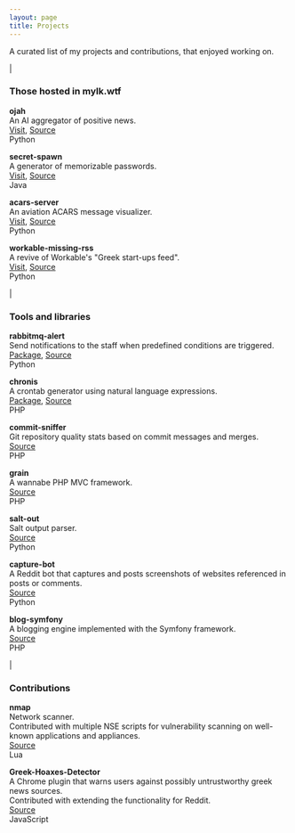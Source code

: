 ```yaml
---
layout: page
title: Projects
---
```


A curated list of my projects and contributions, that enjoyed working on.

|

### Those hosted in mylk.wtf

**ojah**  
An AI aggregator of positive news.  
[Visit](http://ojah.io/web), [Source](https://github.com/mylk/ojah)  
Python

**secret-spawn**  
A generator of memorizable passwords.  
[Visit](https://secretspawn.io), [Source](https://github.com/mylk/secret-spawn)  
Java

**acars-server**  
An aviation ACARS message visualizer.  
[Visit](http://mylk.wtf/acars-server), [Source](https://github.com/mylk/acars-server)  
Python

**workable-missing-rss**  
A revive of Workable's "Greek start-ups feed".  
[Visit](http://mylk.wtf/workable-missing-rss), [Source](https://github.com/mylk/workable-missing-rss)  
Python

|

### Tools and libraries

**rabbitmq-alert**  
Send notifications to the staff when predefined conditions are triggered.  
[Package](https://pypi.org/project/rabbitmq-alert/), [Source](https://github.com/gfronza/rabbitmq-alert)  
Python

**chronis**  
A crontab generator using natural language expressions.  
[Package](https://packagist.org/packages/mylk/chronis), [Source](https://github.com/mylk/chronis)  
PHP

**commit-sniffer**  
Git repository quality stats based on commit messages and merges.  
[Source](https://github.com/dbaltas/commit-sniffer)  
PHP

**grain**  
A wannabe PHP MVC framework.  
[Source](https://github.com/mylk/grain)  
PHP

**salt-out**  
Salt output parser.  
[Source](https://github.com/mylk/salt-out)  
Python

**capture-bot**  
A Reddit bot that captures and posts screenshots of websites referenced in posts or comments.  
[Source](https://github.com/mylk/capture-bot)  
Python

**blog-symfony**  
A blogging engine implemented with the Symfony framework.  
[Source](https://github.com/mylk/blog-symfony)  
PHP

|

### Contributions

**nmap**  
Network scanner.  
Contributed with multiple NSE scripts for vulnerability scanning on well-known applications and appliances.  
[Source](https://github.com/mylk/nmap/branches)  
Lua

**Greek-Hoaxes-Detector**  
A Chrome plugin that warns users against possibly untrustworthy greek news sources.  
Contributed with extending the functionality for Reddit.  
[Source](https://github.com/mylk/Greek-Hoaxes-Detector/tree/reddit)  
JavaScript
